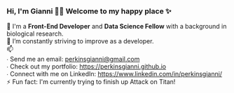 ### Hi, I'm Gianni 👋🏾 Welcome to my happy place ✨

🔭 I'm a **Front-End Developer** and **Data Science Fellow** with a background in biological research.<br>
🌱 I’m constantly striving to improve as a developer.<br>
📫<br>
∙ Send me an email: perkinsgianni@gmail.com<br>
∙ Check out my portfolio: https://perkinsgianni.github.io<br>
∙ Connect with me on LinkedIn: https://www.linkedin.com/in/perkinsgianni/
 ⚡ Fun fact: I'm currently trying to finish up Attack on Titan!<br>

<!--
**perkinsgianni/perkinsgianni** is a ✨ _special_ ✨ repository because its `README.md` (this file) appears on your GitHub profile.

Here are some ideas to get you started:

- 🔭 I’m currently working on ...
- 🌱 I’m currently learning ...
- 👯 I’m looking to collaborate on ...
- 🤔 I’m looking for help with ...
- 💬 Ask me about ...
- 📫 How to reach me: ...
- 😄 Pronouns: ...
- ⚡ Fun fact: ...
-->
